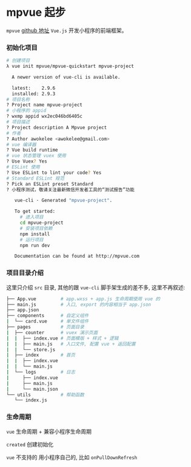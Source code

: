 # mpvue 起步

`mpvue` [github 地址](https://github.com/Meituan-Dianping/mpvue) `Vue.js` 开发小程序的前端框架。

### 初始化项目

```bash {1}
# 创建项目
λ vue init mpvue/mpvue-quickstart mpvue-project

  A newer version of vue-cli is available.

  latest:    2.9.6
  installed: 2.9.3
# 项目名称
? Project name mpvue-project
# 小程序的 appid
? wxmp appid wx2ec046bd6405c
# 项目描述
? Project description A Mpvue project
# 作者
? Author awokelee <awokelee@gmail.com>
# vue 编译器
? Vue build runtime
# vue 状态管理 vuex 使用
? Use Vuex? Yes
# ESLint 使用
? Use ESLint to lint your code? Yes
# Standard ESLint 规范
? Pick an ESLint preset Standard
? 小程序测试，敬请关注最新微信开发者工具的“测试报告”功能

   vue-cli · Generated "mpvue-project".

   To get started:
     # 进入项目
     cd mpvue-project
     # 安装项目依赖
     npm install
     # 运行项目
     npm run dev

   Documentation can be found at http://mpvue.com
```

### 项目目录介绍

这里只介绍 `src` 目录, 其他的跟 `vue-cli` 脚手架生成的差不多, 这里不再叙述:

```bash
├── App.vue         # app.wxss + app.js 生命周期使用 vue 的
├── main.js         # 入口, export 的内容相当于 app.json
├── app.json
├── components      # 自定义组件
|  └── card.vue     # 单文件组件
├── pages           # 页面目录
|  ├── counter      # vuex 演示页面
|  |  ├── index.vue # 页面模版 + 样式 + 逻辑
|  |  ├── main.js   # 入口文件, 配置 vue + 返回配置
|  |  └── store.js
|  ├── index        # 首页
|  |  ├── index.vue
|  |  └── main.js
|  └── logs         # 日志
|     ├── index.vue
|     ├── main.js
|     └── main.json
└── utils           # 帮助函数
   └── index.js
```

### 生命周期

`vue` 生命周期 + 兼容小程序生命周期

`created` 创建初始化

`vue` 不支持的 用小程序自己的, 比如 `onPullDownRefresh`
